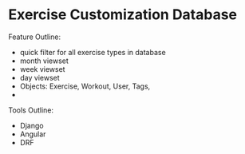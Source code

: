 # Exercise Customization Database

Feature Outline:
 - quick filter for all exercise types in database
 - month viewset
 - week viewset
 - day viewset
 - Objects: Exercise, Workout, User, Tags, 
 - 

Tools Outline:
 - Django
 - Angular
 - DRF